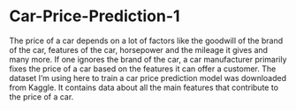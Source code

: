 # Car-Price-Prediction-1
The price of a car depends on a lot of factors like the goodwill of the brand of the car, features of the car, horsepower and the mileage it gives and many more. If one ignores the brand of the car, a car manufacturer primarily fixes the price of a car based on the features it can offer a customer. The dataset I’m using here to train a car price prediction model was downloaded from Kaggle. It contains data about all the main features that contribute to the price of a car.
